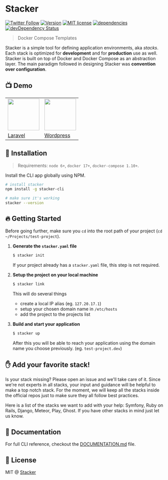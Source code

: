 Stacker
=======

[![Twitter Follow](https://img.shields.io/twitter/follow/StackerHQ.svg?style=social?maxAge=2592000)](https://twitter.com/StackerHQ)
[![Version](https://img.shields.io/npm/v/stacker-cli.svg)](https://www.npmjs.com/package/stacker-cli)
[![MIT license](https://img.shields.io/badge/license-MIT-brightgreen.svg)](https://github.com/stacker/stacker-cli/blob/master/LICENSE)
[![dependencies](https://david-dm.org/stacker/stacker-cli.svg)](https://david-dm.org/stacker/stacker-cli)
[![devDependency Status](https://david-dm.org/stacker/stacker-cli/dev-status.svg)](https://david-dm.org/stacker/stacker-cli#info=devDependencies)

> Docker Compose Templates

Stacker is a simple tool for defining application environments, aka *stacks*. Each stack is optimized for **development** and for **production** use as well. Stacker is built on top of Docker and Docker Compose as an abstraction layer. The main paradigm followed in designing Stacker was **convention over configuration**.

## :tv: Demo

<table>
  <tr>
    <td><a href="https://www.youtube.com/watch?v=QA-AHdydEt4">
      <img height="100" src="https://s3-us-west-2.amazonaws.com/svgporn.com/logos/laravel.svg">
    </a></td>
    <td><a href="https://www.youtube.com/watch?v=wali9yZR8x0">
      <img height="100" src="https://s3-us-west-2.amazonaws.com/svgporn.com/logos/wordpress-icon.svg">
    </a></td>
  </tr>
  <tr>
    <td><a href="https://www.youtube.com/watch?v=QA-AHdydEt4">Laravel</a></td>
    <td><a href="https://www.youtube.com/watch?v=wali9yZR8x0">Wordpress</a></td>
  </tr>
</table>

## :checkered_flag: Installation

> Requirements: `node 6+`, `docker 17+`, `docker-compose 1.10+`.

Install the CLI app globally using NPM.

```bash
# install stacker
npm install -g stacker-cli

# make sure it's working
stacker --version
```

## :fire: Getting Started

Before going further, make sure you `cd` into the root path of your project (`cd ~/Projects/test-project`).

1. **Generate the `stacker.yaml` file**

    ```bash
    $ stacker init
    ```

    If your project already has a `stacker.yaml` file, this step is not required.

2. **Setup the project on your local machine**

    ```bash
    $ stacker link
    ```

    This will do several things

    - create a local IP alias (eg. `127.20.17.1`)
    - setup your chosen domain name in `/etc/hosts`
    - add the project to the projects list

3. **Build and start your application**

    ```bash
    $ stacker up
    ```

    After this you will be able to reach your application using the domain name you choose previously. (eg. `test-project.dev`)

## :hand: Add your favorite stack!

Is your stack missing? Please open an issue and we'll take care of it. Since we're not experts in all stacks, your input and guidance will be helpful to make a top notch stack. For the moment, we will keep all the stacks inside the official repos just to make sure they all follow best practices.

Here is a list of the stacks we want to add with your help: Symfony, Ruby on Rails, Django, Meteor, Play, Ghost. If you have other stacks in mind just let us know.

## :memo: Documentation

For full CLI reference, checkout the [DOCUMENTATION.md](DOCUMENTATION.md) file.

## :scroll: License

MIT @ [Stacker](https://twitter.com/StackerHQ)
